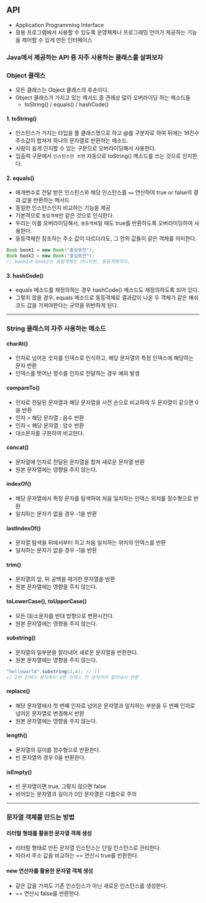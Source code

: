 ## API 
- Application Programming Interface
- 응용 프로그램에서 사용할 수 있도록 운영체제나 프로그래밍 언어가 제공하는 기능을 제어할 수 있게 만든 인터페이스

### Java에서 제공하는 API 중 자주 사용하는 클래스를 살펴보자

### Object 클래스
- 모든 클래스는 Object 클래스의 후손이다.
- Object 클래스가 가지고 있는 메서드 중 관례상 많이 오버라이딩 하는 메소드들
  - toString() / equals() / hashCode()

#### 1. toString() 
- 인스턴스가 가지는 타입을 풀 클래스명으로 하고 @를 구분자로 하여 뒤에는 16진수 주소값이 합쳐져 하나의 문자열로 반환하는 메소드.
- 사람이 쉽게 인지할 수 있는 구문으로 오버라이딩해서 사용한다. 
- 입출력 구문에서 `인스턴스만 쓰면` 자동으로 toString() 메소드를 쓰는 것으로 인지한다. 

#### 2. equals()
- 매개변수로 전달 받은 인스턴스와 해당 인스턴스를 `==` 연산하여 true or false의 결과 값을 반환하는 메서드
- 동일한 인스턴스인지 비교하는 기능을 제공
- 기본적으로 `동일객체`만 같은 것으로 인식한다. 
- 우리는 이를 오버라이딩해서, `동등객체`일 때도 true를 반환하도록 오버라이딩하여 사용한다. 
- 동등객체란 참조하는 주소 값이 다르더라도, 그 안의 값들이 같은 객체를 의미한다. 
```java
Book book1 = new Book("홍길동전");
Book book2 = new Book("홍길동전");
// book1과 book2는 동일객체는 아니지만, 동등객체이다.
```

#### 3. hashCode()
- equals 메소드를 재정의하는 경우 hashCode() 메소드도 재정의하도록 되어 있다.
- 그렇지 않을 경우, equals 메소드로 동등객체로 결과값이 나온 두 객체가 같은 해쉬코드 값을 가져야한다는 규약을 위반하게 된다.

---

### String 클래스의 자주 사용하는 메소드
#### charAt()
- 인자로 넘어온 숫자를 인덱스로 인식하고, 해당 문자열의 특정 인덱스에 해당하는 문자 반환
- 인덱스를 벗어난 정수를 인자로 전달하는 경우 예외 발생

#### compareTo()
- 인자로 전달된 문자열과 해당 문자열을 사전 순으로 비교하여 두 문자열이 같으면 0을 반환
- 인자 > 해당 문자열 : 음수 반환
- 인자 < 해당 문자열 : 양수 반환 
- 대소문자를 구분하여 비교한다.

#### concat()
- 문자열에 인자로 전달된 문자열을 합쳐 새로운 문자열 반환
- 원본 문자열에는 영향을 주지 않는다.

#### indexOf()
- 해당 문자열에서 특정 문자를 탐색하여 처음 일치하는 인덱스 위치를 정수형으로 반환
- 일치하는 문자가 없을 경우 -1을 반환

#### lastIndexOf()
- 문자열 탐색을 뒤에서부터 하고 처음 일치하는 위치의 인덱스를 반환
- 일치하는 문자가 없을 경우 -1을 반환

#### trim()
- 문자열의 앞, 뒤 공백을 제거한 문자열을 반환
- 원본 문자열에는 영향을 주지 않는다.

#### toLowerCase(), toUpperCase()
- 모든 대/소문자를 반대 방향으로 변환시킨다.
- 원본 문자열에는 영향을 주지 않는다.

#### substring()
- 문자열의 일부분을 잘라내어 새로운 문자열을 반환한다.
- 원본 문자열에는 영향을 주지 않는다.
```java
"helloworld".substring(2,4); // ll
// 2번 인덱스 문자부터 4번 인덱스 전 문자까지 잘라내서 반환
```

#### replace()
- 해당 문자열에서 첫 번째 인자로 넘어온 문자열과 일치하는 부분을 두 번째 인자로 넘어온 문자열로 변경해서 반환
- 원본 문자열에는 영향을 주지 않는다.

#### length()
- 문자열의 길이를 정수형으로 반환한다.
- 빈 문자열의 경우 0을 반환한다.

#### isEmpty()
- 빈 문자열이면 true, 그렇지 않으면 false
- 비어있는 문자열과 길이가 0인 문자열은 다름으로 주의

---

### 문자열 객체를 만드는 방법
#### 리터럴 형태를 활용한 문자열 객체 생성
- 리터럴 형태로 만든 문자열 인스턴스는 단일 인스턴스로 관리한다.
- 따라서 주소 값을 비교하는 == 연산시 true를 반환한다. 

#### new 연산자를 활용한 문자열 객체 생성
- 같은 값을 가져도 기존 인스턴스가 아닌 새로운 인스턴스를 생성한다.
- == 연산시 false를 반환한다. 